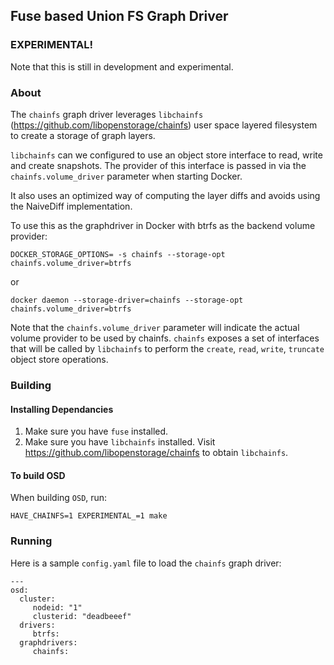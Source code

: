 ## Fuse based Union FS Graph Driver
### EXPERIMENTAL!  
Note that this is still in development and experimental.

### About
The `chainfs` graph driver leverages `libchainfs` (https://github.com/libopenstorage/chainfs) user space layered filesystem to create a storage of graph layers.

`libchainfs` can we configured to use an object store interface to read, write and create snapshots.  The provider of this interface is passed in via the `chainfs.volume_driver` parameter when starting Docker.

It also uses an optimized way of computing the layer diffs and avoids using the NaiveDiff implementation.

To use this as the graphdriver in Docker with btrfs as the backend volume provider:

```
DOCKER_STORAGE_OPTIONS= -s chainfs --storage-opt chainfs.volume_driver=btrfs
```

or

```
docker daemon --storage-driver=chainfs --storage-opt chainfs.volume_driver=btrfs
```

Note that the `chainfs.volume_driver` parameter will indicate the actual volume provider to be used by chainfs.  `chainfs` exposes a set of interfaces that will be called by `libchainfs` to perform the `create`, `read`, `write`, `truncate` object store operations.

### Building

#### Installing Dependancies
1. Make sure you have `fuse` installed.
2. Make sure you have `libchainfs` installed.  Visit https://github.com/libopenstorage/chainfs to obtain `libchainfs`.

#### To build OSD
When building `OSD`, run:

```
HAVE_CHAINFS=1 EXPERIMENTAL_=1 make
```

### Running
Here is a sample `config.yaml` file to load the `chainfs` graph driver:

```
---
osd:
  cluster:
     nodeid: "1"
     clusterid: "deadbeeef"
  drivers:
     btrfs:
  graphdrivers:
     chainfs:
```
